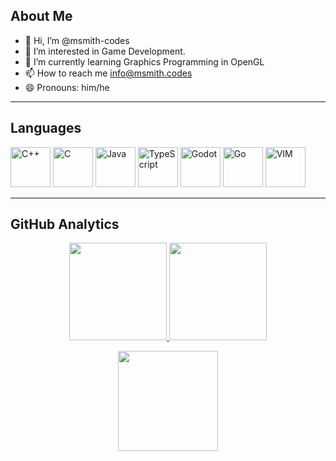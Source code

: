 ## **About Me**
- 👋 Hi, I’m @msmith-codes
- 👀 I’m interested in Game Development.
- 🌱 I’m currently learning Graphics Programming in OpenGL
- 📫 How to reach me info@msmith.codes
- 😄 Pronouns: him/he

<hr>

## **Languages**
<p align="left">
  <img src="https://cdn.jsdelivr.net/gh/devicons/devicon/icons/cplusplus/cplusplus-original.svg" alt="C++" width=64 height=64/>
  <img src="https://cdn.jsdelivr.net/gh/devicons/devicon/icons/c/c-original.svg" alt="C" width=64 height=64/>
  <img src="https://cdn.jsdelivr.net/gh/devicons/devicon/icons/java/java-original.svg" alt="Java" width=64 height=64/>
  <img src="https://cdn.jsdelivr.net/gh/devicons/devicon/icons/typescript/typescript-original.svg" alt="TypeScript" width=64 height=64/>
  <img src="https://cdn.jsdelivr.net/gh/devicons/devicon/icons/godot/godot-original.svg" alt="Godot" width=64 height=64/>
  <img src="https://cdn.jsdelivr.net/gh/devicons/devicon/icons/go/go-original.svg" alt="Go" width=64 height=64/>
  <img src="https://cdn.jsdelivr.net/gh/devicons/devicon/icons/vim/vim-original.svg" alt="VIM" width=64 height=64/>
</p>

<hr>

## **GitHub Analytics**
<p align="center">
<a href="https://github.com/msmith-codes">
  <img height="156em" src="https://github-readme-stats-abhishek-00.vercel.app/api?username=msmith-codes&show_icons=true&theme=dark&include_all_commits=true&count_private=true"/>
  <img height="156em" src="https://github-readme-stats-abhishek-00.vercel.app/api/top-langs/?username=msmith-codes&layout=compact&langs_count=8&theme=dark"/>
</a>
</p>

<p align="center">
 <img height="160em" src="https://github-readme-streak-stats.herokuapp.com/?user=msmith-codes&theme=dark&hide_border=false"/>
</p>
